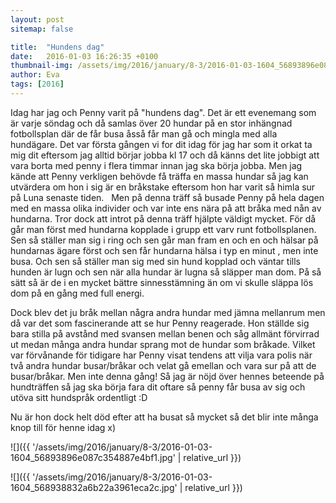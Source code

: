 ```yaml
---
layout: post
sitemap: false

title:  "Hundens dag"
date:   2016-01-03 16:26:35 +0100
thumbnail-img: /assets/img/2016/january/8-3/2016-01-03-1604_56893896e087c354887e4bf1.jpg
author: Eva
tags: [2016]
---
```


Idag har jag och Penny varit på "hundens dag". Det är ett evenemang som är varje söndag och då samlas över 20 hundar på en stor inhängnad fotbollsplan där de får busa åsså får man gå och mingla med alla hundägare. Det var första gången vi for dit idag för jag har som it orkat ta mig dit eftersom jag alltid börjar jobba kl 17 och då känns det lite jobbigt att vara borta med penny i flera timmar innan jag ska börja jobba. Men jag kände att Penny verkligen behövde få träffa en massa hundar så jag kan utvärdera om hon i sig är en bråkstake eftersom hon har varit så himla sur på Luna senaste tiden.   Men på denna träff så busade Penny på hela dagen med en massa olika individer och var inte ens nära på att bråka med nån av hundarna. Tror dock att introt på denna träff hjälpte väldigt mycket. För då går man först med hundarna kopplade i grupp ett varv runt fotbollsplanen. Sen så ställer man sig i ring och sen går man fram en och en och hälsar på hundarnas ägare först och sen får hundarna hälsa i typ en minut , men inte busa. Och sen så ställer man sig med sin hund kopplad och väntar tills hunden är lugn och sen när alla hundar är lugna så släpper man dom. På så sätt så är de i en mycket bättre sinnesstämning än om vi skulle släppa lös dom på en gång med full energi. 

Dock blev det ju bråk mellan några andra hundar med jämna mellanrum men då var det som fascinerande att se hur Penny reagerade. Hon ställde sig bara stilla på avstånd med svansen mellan benen och såg allmänt förvirrad ut medan många andra hundar sprang mot de hundar som bråkade. Vilket var förvånande för tidigare har Penny visat tendens att vilja vara polis när två andra hundar busar/bråkar och velat gå emellan och vara sur på att de busar/bråkar. Men inte denna gång! Så jag är nöjd över hennes beteende på hundträffen så jag ska börja fara dit oftare så penny får busa av sig och utöva sitt hundspråk ordentligt :D 

Nu är hon dock helt död efter att ha busat så mycket så det blir inte många knop till för henne idag x)

![]({{ '/assets/img/2016/january/8-3/2016-01-03-1604_56893896e087c354887e4bf1.jpg'  | relative_url }})

![]({{ '/assets/img/2016/january/8-3/2016-01-03-1604_568938832a6b22a3961eca2c.jpg'  | relative_url }})

